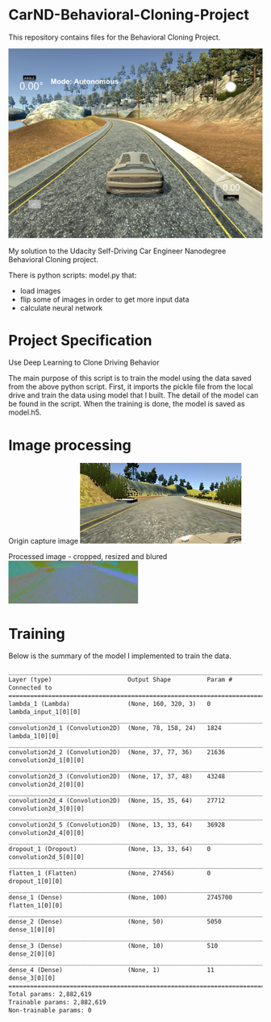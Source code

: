 # CarND-Behavioral-Cloning-Project
This repository contains files for the Behavioral Cloning Project.

![CarNd]( /images/2017_07_26_11_18_46_self_driving_car_nanodegree_program.png "")

My solution to the Udacity Self-Driving Car Engineer Nanodegree Behavioral Cloning project.

There is python scripts: model.py that:
* load images
* flip some of images in order to get more input data
* calculate neural network


# Project Specification #

Use Deep Learning to Clone Driving Behavior

The main purpose of this script is to train the model using the data saved from the above python script.
First, it imports the pickle file from the local drive and train the data using model that I built.
The detail of the model can be found in the script.
When the training is done, the model is saved as model.h5.

# Image processing #

Origin capture image
![CarNd]( /images/image_screenshot_31.07.2017.png "")

Processed image - cropped, resized and blured
![CarNd]( /images/image2_screenshot_31.07.2017.png "")

# Training #
Below is the summary of the model I implemented to train the data.
```
____________________________________________________________________________________________________
Layer (type)                     Output Shape          Param #     Connected to                     
====================================================================================================
lambda_1 (Lambda)                (None, 160, 320, 3)   0           lambda_input_1[0][0]             
____________________________________________________________________________________________________
convolution2d_1 (Convolution2D)  (None, 78, 158, 24)   1824        lambda_1[0][0]                   
____________________________________________________________________________________________________
convolution2d_2 (Convolution2D)  (None, 37, 77, 36)    21636       convolution2d_1[0][0]            
____________________________________________________________________________________________________
convolution2d_3 (Convolution2D)  (None, 17, 37, 48)    43248       convolution2d_2[0][0]            
____________________________________________________________________________________________________
convolution2d_4 (Convolution2D)  (None, 15, 35, 64)    27712       convolution2d_3[0][0]            
____________________________________________________________________________________________________
convolution2d_5 (Convolution2D)  (None, 13, 33, 64)    36928       convolution2d_4[0][0]            
____________________________________________________________________________________________________
dropout_1 (Dropout)              (None, 13, 33, 64)    0           convolution2d_5[0][0]            
____________________________________________________________________________________________________
flatten_1 (Flatten)              (None, 27456)         0           dropout_1[0][0]                  
____________________________________________________________________________________________________
dense_1 (Dense)                  (None, 100)           2745700     flatten_1[0][0]                  
____________________________________________________________________________________________________
dense_2 (Dense)                  (None, 50)            5050        dense_1[0][0]                    
____________________________________________________________________________________________________
dense_3 (Dense)                  (None, 10)            510         dense_2[0][0]                    
____________________________________________________________________________________________________
dense_4 (Dense)                  (None, 1)             11          dense_3[0][0]                    
====================================================================================================
Total params: 2,882,619
Trainable params: 2,882,619
Non-trainable params: 0
```
